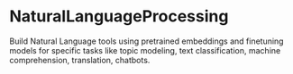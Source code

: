 # NaturalLanguageProcessing

Build Natural Language tools using pretrained embeddings and finetuning models for specific tasks like topic modeling, text classification, machine comprehension, translation, chatbots.
